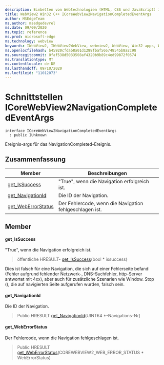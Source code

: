 ```yaml
---
description: Einbetten von Webtechnologien (HTML, CSS und JavaScript) in ihre systemeigenen Anwendungen mit dem Microsoft Edge WebView2-Steuerelement
title: WebView2 Win32 C++ ICoreWebView2NavigationCompletedEventArgs
author: MSEdgeTeam
ms.author: msedgedevrel
ms.date: 09/09/2020
ms.topic: reference
ms.prod: microsoft-edge
ms.technology: webview
keywords: IWebView2, IWebView2WebView, webview2, WebView, Win32-apps, Win32, Edge, ICoreWebView2, ICoreWebView2Controller, Browser-Steuerelement, Edge-HTML, ICoreWebView2NavigationCompletedEventArgs
ms.openlocfilehash: b45920cfdab8a01d1288fbaf566748545b8a2c98
ms.sourcegitcommit: 0faf538d5033508af4320b9b89c4ed99872f0574
ms.translationtype: MT
ms.contentlocale: de-DE
ms.lasthandoff: 09/10/2020
ms.locfileid: "11012073"
---
```

# Schnittstellen ICoreWebView2NavigationCompletedEventArgs 

```
interface ICoreWebView2NavigationCompletedEventArgs
  : public IUnknown
```

Ereignis-args für das NavigationCompleted-Ereignis.

## Zusammenfassung

 Member                        | Beschreibungen
--------------------------------|---------------------------------------------
[get_IsSuccess](#get_issuccess) | "True", wenn die Navigation erfolgreich ist.
[get_NavigationId](#get_navigationid) | Die ID der Navigation.
[get_WebErrorStatus](#get_weberrorstatus) | Der Fehlercode, wenn die Navigation fehlgeschlagen ist.

## Member

#### get_IsSuccess 

"True", wenn die Navigation erfolgreich ist.

> öffentliche HRESULT- [get_IsSuccess](#get_issuccess)(bool * issuccess)

Dies ist falsch für eine Navigation, die sich auf einer Fehlerseite befand (Fehler aufgrund fehlender Netzwerk-, DNS-Suchfehler, http-Server antwortet mit 4xx), aber auch für zusätzliche Szenarien wie Window. Stop (), die auf navigierten Seite aufgerufen wurden, falsch sein.

#### get_NavigationId 

Die ID der Navigation.

> Public HRESULT [get_NavigationId](#get_navigationid)(UINT64 *-Navigations-Nr)

#### get_WebErrorStatus 

Der Fehlercode, wenn die Navigation fehlgeschlagen ist.

> Public HRESULT [get_WebErrorStatus](#get_weberrorstatus)(COREWEBVIEW2_WEB_ERROR_STATUS * WebErrorStatus)

